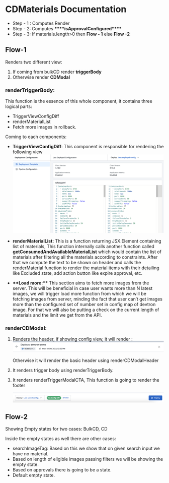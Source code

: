 # CDMaterials Documentation

-   Step - 1 : Computes Render
-   Step - 2: Computes **************\*\*\*\***************isApprovalConfigured**************\*\*\*\***************
-   Step - 3: If materials.length>0 then **Flow - 1** else **Flow -2**

## Flow-1

Renders two different view:

1. If coming from bulkCD render **triggerBody**
2. Otherwise render **CDModal**

### renderTriggerBody:

This function is the essence of this whole component, it contains three logical parts:

-   TriggerViewConfigDiff
-   renderMaterialList
-   Fetch more images in rollback.

Coming to each components:

-   **TriggerViewConfigDiff**: This component is responsible for rendering the following view
    ![Screenshot of Config View](./assets/configDiff.png)

-   **renderMaterialList:** This is a function returning JSX.Element containing list of materials, This function internally calls another function called **getConsumedAndAvailableMaterialList** which would contain the list of materials after filtering all the materials according to constraints. After that we compute the text to be shown on header and calls the renderMaterial function to render the material items with their detailing like Excluded state, add action button like expire approval, etc.
-   **********\*\***********Load more:**********\*\*********** This section aims to fetch more images from the server. This will be beneficial in case user wants more than N latest images, we will trigger load more function from which we will be fetching images from server, minding the fact that user can’t get images more than the configured set of number set in config map of devtron image. For that we will also be putting a check on the current length of materials and the limit we get from the API.

### renderCDModal:

1. Renders the header, if showing config view, it will render :
   ![Screenshot of Config Header](./assets/configHeader.png)

    Otherwise it will render the basic header using renderCDModalHeader

2. It renders trigger body using renderTriggerBody.
3. It renders renderTriggerModalCTA, This function is going to render the footer

    ![Screenshot of cdMaterialFooter](./assets/cdMaterialFooter.png)

## Flow-2

Showing Empty states for two cases: BulkCD, CD

Inside the empty states as well there are other cases:

-   searchImageTag: Based on this we show that on given search input we have no material.
-   Based on length of eligible images passing filters we will be showing the empty state.
-   Based on approvals there is going to be a state.
-   Default empty state.
